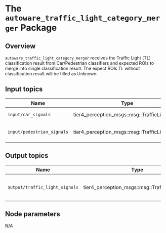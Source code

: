 # The `autoware_traffic_light_category_merger` Package

## Overview

`autoware_traffic_light_category_merger` receives the Traffic Light (TL) classification result from Car/Pedestrian classifiers and expected ROIs to merge into single classification result. The expect ROIs TL without classification result will be filled as Unknown.

## Input topics

| Name                       | Type                                          | Description                   |
| -------------------------- | --------------------------------------------- | ----------------------------- |
| `input/car_signals`        | tier4_perception_msgs::msg::TrafficLightArray | Car TLs classification        |
| `input/pedestrian_signals` | tier4_perception_msgs::msg::TrafficLightArray | Pedestrian TLs classification |

## Output topics

| Name                           | Type                                          | Description                           |
| ------------------------------ | --------------------------------------------- | ------------------------------------- |
| `output/traffic_light_signals` | tier4_perception_msgs::msg::TrafficLightArray | Car and Pedestrian TLs classification |

## Node parameters

N/A
